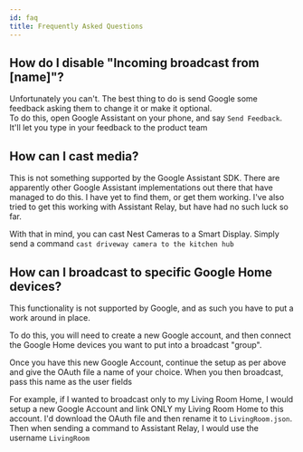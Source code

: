 ```yaml
---
id: faq
title: Frequently Asked Questions
---
```


## How do I disable "Incoming broadcast from [name]"?
Unfortunately you can't.  The best thing to do is send Google some feedback asking them to change it or make it optional.  
To do this, open Google Assistant on your phone, and say `Send Feedback`.  It'll let you type in your feedback to the product team

## How can I cast media?
This is not something supported by the Google Assistant SDK.  There are apparently other Google Assistant implementations out there that have managed to do this.  I have yet to find them, or get them working.  I've also tried to get this working with Assistant Relay, but have had no such luck so far.

With that in mind, you can cast Nest Cameras to a Smart Display.  Simply send a command `cast driveway camera to the kitchen hub`

## How can I broadcast to specific Google Home devices?
This functionality is not supported by Google, and as such you have to put a work around in place.

To do this, you will need to create a new Google account, and then connect the Google Home devices you want to put into a broadcast "group".

Once you have this new Google Account, continue the setup as per above and give the OAuth file a name of your choice.  When you then broadcast, pass this name as the user fields

For example, if I wanted to broadcast only to my Living Room Home, I would setup a new Google Account and link ONLY my Living Room Home to this account. I'd download the OAuth file and then rename it to `LivingRoom.json`.  Then when sending a command to Assistant Relay, I would use the username `LivingRoom`


